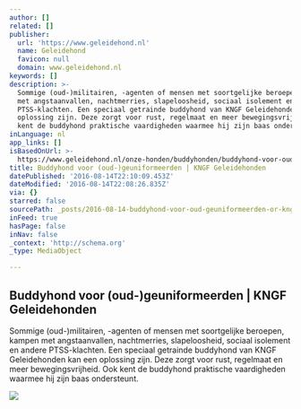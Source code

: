 ```yaml
---
author: []
related: []
publisher:
  url: 'https://www.geleidehond.nl'
  name: Geleidehond
  favicon: null
  domain: www.geleidehond.nl
keywords: []
description: >-
  Sommige (oud-)militairen, -agenten of mensen met soortgelijke beroepen, kampen
  met angstaanvallen, nachtmerries, slapeloosheid, sociaal isolement en andere
  PTSS-klachten. Een speciaal getrainde buddyhond van KNGF Geleidehonden kan een
  oplossing zijn. Deze zorgt voor rust, regelmaat en meer bewegingsvrijheid. Ook
  kent de buddyhond praktische vaardigheden waarmee hij zijn baas ondersteunt.
inLanguage: nl
app_links: []
isBasedOnUrl: >-
  https://www.geleidehond.nl/onze-honden/buddyhonden/buddyhond-voor-oud-geuniformeerden/
title: Buddyhond voor (oud-)geuniformeerden | KNGF Geleidehonden
datePublished: '2016-08-14T22:10:09.453Z'
dateModified: '2016-08-14T22:08:26.835Z'
via: {}
starred: false
sourcePath: _posts/2016-08-14-buddyhond-voor-oud-geuniformeerden-or-kngf-geleidehonden.md
inFeed: true
hasPage: false
inNav: false
_context: 'http://schema.org'
_type: MediaObject

---
```

<article style=""><h1>Buddyhond voor (oud-)geuniformeerden | KNGF Geleidehonden</h1><p>Sommige (oud-)militairen, -agenten of mensen met soortgelijke beroepen, kampen met angstaanvallen, nachtmerries, slapeloosheid, sociaal isolement en andere PTSS-klachten. Een speciaal getrainde buddyhond van KNGF Geleidehonden kan een oplossing zijn. Deze zorgt voor rust, regelmaat en meer bewegingsvrijheid. Ook kent de buddyhond praktische vaardigheden waarmee hij zijn baas ondersteunt.</p><img src="https://www.geleidehond.nl/image/2597/2013-06-29-Vetdag-088kopie.jpg?action=resize&amp;rw=348" /></article>